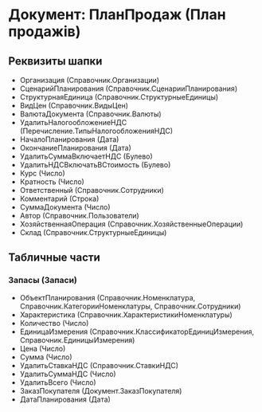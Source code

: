 ﻿# Документ: ПланПродаж (План продажів)

## Реквизиты шапки

- Организация (Справочник.Организации)
- СценарийПланирования (Справочник.СценарииПланирования)
- СтруктурнаяЕдиница (Справочник.СтруктурныеЕдиницы)
- ВидЦен (Справочник.ВидыЦен)
- ВалютаДокумента (Справочник.Валюты)
- УдалитьНалогообложениеНДС (Перечисление.ТипыНалогообложенияНДС)
- НачалоПланирования (Дата)
- ОкончаниеПланирования (Дата)
- УдалитьСуммаВключаетНДС (Булево)
- УдалитьНДСВключатьВСтоимость (Булево)
- Курс (Число)
- Кратность (Число)
- Ответственный (Справочник.Сотрудники)
- Комментарий (Строка)
- СуммаДокумента (Число)
- Автор (Справочник.Пользователи)
- ХозяйственнаяОперация (Справочник.ХозяйственныеОперации)
- Склад (Справочник.СтруктурныеЕдиницы)

## Табличные части

### Запасы (Запаси)

- ОбъектПланирования (Справочник.Номенклатура, Справочник.КатегорииНоменклатуры, Справочник.Сотрудники)
- Характеристика (Справочник.ХарактеристикиНоменклатуры)
- Количество (Число)
- ЕдиницаИзмерения (Справочник.КлассификаторЕдиницИзмерения, Справочник.ЕдиницыИзмерения)
- Цена (Число)
- Сумма (Число)
- УдалитьСтавкаНДС (Справочник.СтавкиНДС)
- УдалитьСуммаНДС (Число)
- УдалитьВсего (Число)
- ЗаказПокупателя (Документ.ЗаказПокупателя)
- ДатаПланирования (Дата)


